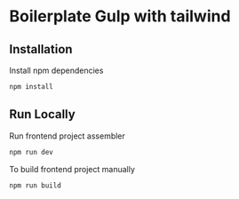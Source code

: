 # Boilerplate Gulp with tailwind

## Installation

Install npm dependencies

```bash
npm install
```
    
## Run Locally

Run frontend project assembler

```bash
npm run dev
```

To build frontend project manually

```bash
npm run build
```